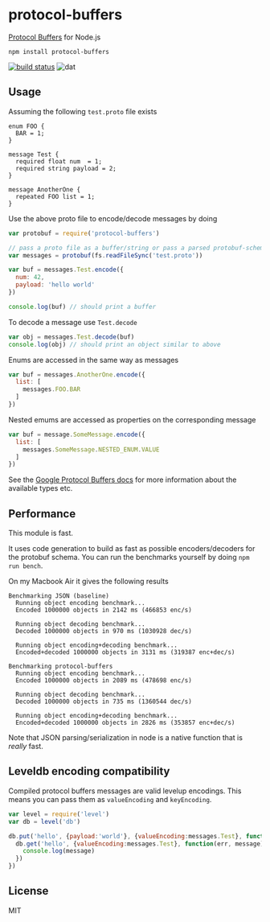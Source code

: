 # protocol-buffers

[Protocol Buffers](https://developers.google.com/protocol-buffers/) for Node.js

```
npm install protocol-buffers
```

[![build status](http://img.shields.io/travis/mafintosh/protocol-buffers.svg?style=flat)](http://travis-ci.org/mafintosh/protocol-buffers)
![dat](http://img.shields.io/badge/Development%20sponsored%20by-dat-green.svg?style=flat)

## Usage

Assuming the following `test.proto` file exists

```
enum FOO {
  BAR = 1;
}

message Test {
  required float num  = 1;
  required string payload = 2;
}

message AnotherOne {
  repeated FOO list = 1;
}
```

Use the above proto file to encode/decode messages by doing

``` js
var protobuf = require('protocol-buffers')

// pass a proto file as a buffer/string or pass a parsed protobuf-schema object
var messages = protobuf(fs.readFileSync('test.proto'))

var buf = messages.Test.encode({
  num: 42,
  payload: 'hello world'
})

console.log(buf) // should print a buffer
```

To decode a message use `Test.decode`

``` js
var obj = messages.Test.decode(buf)
console.log(obj) // should print an object similar to above
```

Enums are accessed in the same way as messages

``` js
var buf = messages.AnotherOne.encode({
  list: [
    messages.FOO.BAR
  ]
})
```

Nested emums are accessed as properties on the corresponding message

``` js
var buf = message.SomeMessage.encode({
  list: [
    messages.SomeMessage.NESTED_ENUM.VALUE
  ]
})
```

See the [Google Protocol Buffers docs](https://developers.google.com/protocol-buffers/) for more information about the
available types etc.

## Performance

This module is fast.

It uses code generation to build as fast as possible encoders/decoders for the protobuf schema.
You can run the benchmarks yourself by doing `npm run bench`.

On my Macbook Air it gives the following results

```
Benchmarking JSON (baseline)
  Running object encoding benchmark...
  Encoded 1000000 objects in 2142 ms (466853 enc/s)

  Running object decoding benchmark...
  Decoded 1000000 objects in 970 ms (1030928 dec/s)

  Running object encoding+decoding benchmark...
  Encoded+decoded 1000000 objects in 3131 ms (319387 enc+dec/s)

Benchmarking protocol-buffers
  Running object encoding benchmark...
  Encoded 1000000 objects in 2089 ms (478698 enc/s)

  Running object decoding benchmark...
  Decoded 1000000 objects in 735 ms (1360544 dec/s)

  Running object encoding+decoding benchmark...
  Encoded+decoded 1000000 objects in 2826 ms (353857 enc+dec/s)
```

Note that JSON parsing/serialization in node is a native function that is *really* fast.

## Leveldb encoding compatibility

Compiled protocol buffers messages are valid levelup encodings.
This means you can pass them as `valueEncoding` and `keyEncoding`.

``` js
var level = require('level')
var db = level('db')

db.put('hello', {payload:'world'}, {valueEncoding:messages.Test}, function(err) {
  db.get('hello', {valueEncoding:messages.Test}, function(err, message) {
    console.log(message)
  })
})
```

## License

MIT
